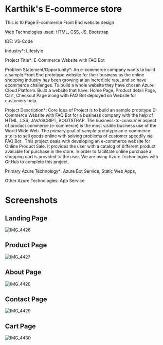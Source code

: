 # Karthik's E-commerce store

This is 10 Page E-commerce Front End website design

Web Technologies used: HTML, CSS, JS, Bootstrap

IDE: VS-Code

Industry*:
Lifestyle

Project Title*:
E-Commerce Website with FAQ Bot

Problem Statement/Opportunity*:
An e-commerce company wants to build a sample Front End prototype website for their business as the online shopping industry has been growing at an incredible rate, and so have ecommerce challenges. To build a whole website they have chosen Azure Cloud Platform. Build a website that have: Home Page, Product detail Page, Cart, Checkout Page along with FAQ Bot deployed on Website for customers help.

Project Description*:
Core Idea of Project is to build an sample prototype E-Commerce Website with FAQ Bot for a business company with the help of HTML, CSS, JAVASCRIPT, BOOTSTRAP. The business-to-consumer aspect of product commerce (e-commerce) is the most visible business use of the World Wide Web. The primary goal of sample prototype an e-commerce site is to sell goods online with solving problems of customer speedily via FAQ Bot . This project deals with developing an e-commerce website for Online Product Sale. It provides the user with a catalog of different product available for purchase in the store. In order to facilitate online purchase a shopping cart is provided to the user. We are using Azure Technologies with GitHub to complete this project.

Primary Azure Technology*:
Azure Bot Service, Static Web Apps,

Other Azure Technologies:
App Service

# Screenshots

## Landing Page

![IMG_4426](https://user-images.githubusercontent.com/91634144/155879700-96b210f7-3194-4c40-a672-73c469156c47.jpg)

## Product Page
![IMG_4427](https://user-images.githubusercontent.com/91634144/155879693-6a44b437-4f12-4f97-84af-0608d733990b.jpg)

## About Page
![IMG_4428](https://user-images.githubusercontent.com/91634144/155879696-f7e27f91-ec6f-4288-8b3f-f36c7d9e9a00.jpg)

## Contact Page
![IMG_4429](https://user-images.githubusercontent.com/91634144/155879697-367fc7e8-dc10-48c6-be78-cda96c773d31.jpg)

## Cart Page
![IMG_4430](https://user-images.githubusercontent.com/91634144/155879699-50948ac5-2065-4be3-b783-67c849c44f2d.jpg)



